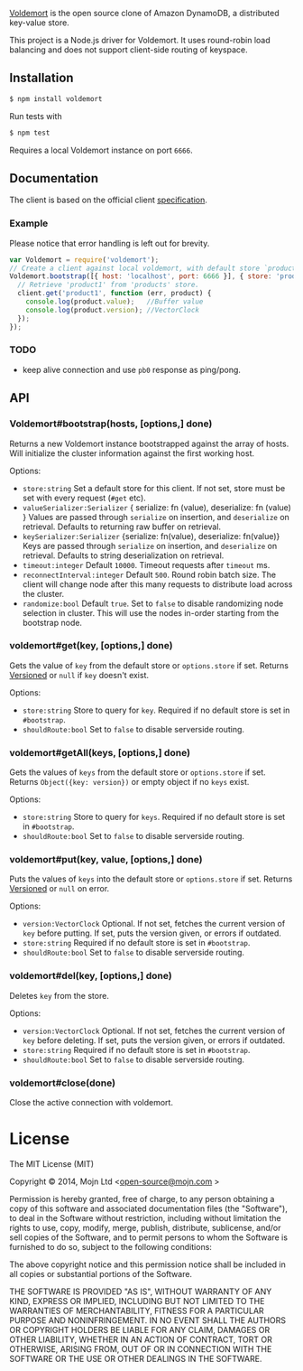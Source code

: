[Voldemort](http://github.com/voldemort/voldemort) is the open source clone of Amazon DynamoDB, a distributed key-value store.

This project is a Node.js driver for Voldemort. It uses round-robin load balancing and does not support client-side routing of keyspace.

## Installation

```bash
$ npm install voldemort
```

Run tests with

```bash
$ npm test
```

Requires a local Voldemort instance on port `6666`.

## Documentation

The client is based on the official client [specification](https://github.com/voldemort/voldemort/wiki/Writing-own-client-for-Voldemort).

### Example

Please notice that error handling is left out for brevity.

```js
var Voldemort = require('voldemort');
// Create a client against local voldemort, with default store `products`.
Voldemort.bootstrap([{ host: 'localhost', port: 6666 }], { store: 'products' }, function (err, client) {
  // Retrieve 'product1' from 'products' store.
  client.get('product1', function (err, product) {
    console.log(product.value);   //Buffer value
    console.log(product.version); //VectorClock
  });
});
```

### TODO

  * keep alive connection and use `pb0` response as ping/pong.


## API

### Voldemort#bootstrap(hosts, [options,] done)

Returns a new Voldemort instance bootstrapped against the array of hosts.
Will initialize the cluster information against the first working host.

Options:
  * `store:string` Set a default store for this client. If not set, store must
    be set with every request (`#get` etc).
  * `valueSerializer:Serializer` { serialize: fn (value), deserialize: fn (value) }
    Values are passed through `serialize` on insertion, and `deserialize` on retrieval.
    Defaults to returning raw buffer on retrieval.
  * `keySerializer:Serializer` {serialize: fn(value), deserialize: fn(value)}
    Keys are passed through `serialize` on insertion, and `deserialize` on retrieval.
    Defaults to string deserialization on retrieval.
  * `timeout:integer` Default `10000`. Timeout requests after `timeout` ms.
  * `reconnectInterval:integer` Default `500`. Round robin batch size. The
    client will change node after this many requests to distribute load across
    the cluster.
  * `randomize:bool` Default `true`. Set to `false` to disable randomizing node
    selection in cluster. This will use the nodes in-order starting from the
    bootstrap node.

### voldemort#get(key, [options,] done)
Gets the value of `key` from the default store or `options.store` if set.
Returns [Versioned](proto/voldemort-client.proto#L22) or `null` if `key` doesn't exist.

Options:
  * `store:string` Store to query for `key`. Required if no default store is set in `#bootstrap`.
  * `shouldRoute:bool` Set to `false` to disable serverside routing.

### voldemort#getAll(keys, [options,] done)
Gets the values of `keys` from the default store or `options.store` if set.
Returns `Object({key: version})` or empty object if no `keys` exist.

Options:
  * `store:string` Store to query for `keys`. Required if no default store is set in `#bootstrap`.
  * `shouldRoute:bool` Set to `false` to disable serverside routing.


### voldemort#put(key, value, [options,] done)
Puts the values of `keys` into the default store or `options.store` if set.
Returns [Versioned](proto/voldemort-client.proto#L22) or `null` on error.

Options:
  * `version:VectorClock` Optional. If not set, fetches the current version
    of `key` before putting. If set, puts the version given, or errors if outdated.
  * `store:string` Required if no default store is set in `#bootstrap`.
  * `shouldRoute:bool` Set to `false` to disable serverside routing.


### voldemort#del(key, [options,] done)
Deletes `key` from the store.

Options:
  * `version:VectorClock` Optional. If not set, fetches the current version
    of `key` before deleting. If set, puts the version given, or errors if outdated.
  * `store:string` Required if no default store is set in `#bootstrap`.
  * `shouldRoute:bool` Set to `false` to disable serverside routing.


### voldemort#close(done)
Close the active connection with voldemort.

# License

The MIT License (MIT)

Copyright © 2014, Mojn Ltd \<open-source@mojn.com \>

Permission is hereby granted, free of charge, to any person obtaining a copy of this software and associated documentation files (the "Software"), to deal in the Software without restriction, including without limitation the rights to use, copy, modify, merge, publish, distribute, sublicense, and/or sell copies of the Software, and to permit persons to whom the Software is furnished to do so, subject to the following conditions:

The above copyright notice and this permission notice shall be included in all copies or substantial portions of the Software.

THE SOFTWARE IS PROVIDED "AS IS", WITHOUT WARRANTY OF ANY KIND, EXPRESS OR IMPLIED, INCLUDING BUT NOT LIMITED TO THE WARRANTIES OF MERCHANTABILITY, FITNESS FOR A PARTICULAR PURPOSE AND NONINFRINGEMENT. IN NO EVENT SHALL THE AUTHORS OR COPYRIGHT HOLDERS BE LIABLE FOR ANY CLAIM, DAMAGES OR OTHER LIABILITY, WHETHER IN AN ACTION OF CONTRACT, TORT OR OTHERWISE, ARISING FROM, OUT OF OR IN CONNECTION WITH THE SOFTWARE OR THE USE OR OTHER DEALINGS IN THE SOFTWARE.

